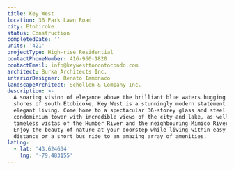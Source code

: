 ```yaml
---
title: Key West
location: 36 Park Lawn Road
city: Etobicoke
status: Construction
completedDate: ''
units: '421'
projectType: High-rise Residential
contactPhoneNumber: 416-960-1820
contactEmail: info@keywesttorontocondo.com
architect: Burka Architects Inc.
interiorDesigner: Renato Iamonaco
landscapeArchitect: Schollen & Company Inc.
description: >-
  A soaring vision of elegance above the brilliant blue waters hugging the
  shores of south Etobicoke, Key West is a stunningly modern statement of
  elegant living. Come home to a spectacular 36-storey glass and steel
  condominium tower with incredible views of the city and lake, as well as
  timeless vistas of the Humber River and the neighbouring Mimico River Ravine.
  Enjoy the beauty of nature at your doorstep while living within easy walking
  distance or a short bus ride to an amazing array of amenities.
latLng:
  - lat: '43.624634'
    lng: '-79.483155'
---
```


